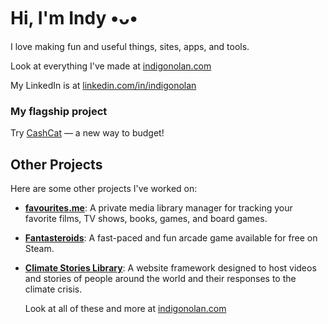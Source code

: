 # Hi, I'm Indy •ᴗ•

I love making fun and useful things, sites, apps, and tools.

 Look at everything I've made at [indigonolan.com](https://indigonolan.com)
 
  My LinkedIn is at [linkedin.com/in/indigonolan](https://www.linkedin.com/in/indigonolan/)
 
 ### My flagship project
 
 Try [CashCat](https://cashcat.app) — a new way to budget!


## Other Projects

Here are some other projects I've worked on:

- **[favourites.me](https://favourites.me)**: A private media library manager for tracking your favorite films, TV shows, books, games, and board games.
- **[Fantasteroids](https://store.steampowered.com/app/1790870/Fantasteroids/)**: A fast-paced and fun arcade game available for free on Steam.  
- **[Climate Stories Library](https://www.climatestorieslibrary.com)**: A website framework designed to host videos and stories of people around the world and their responses to the climate crisis.

   Look at all of these and more at [indigonolan.com](https://indigonolan.com)
